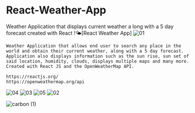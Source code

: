 # React-Weather-App
Weather Application that displays current weather a long with a 5 day forecast created with React
!🌤[React Weather App]
![01](https://user-images.githubusercontent.com/35810850/175248816-9f7464f3-5d78-468d-af91-fd5be67d0198.png)
```
Weather Application that allows end user to search any place in the world and obtain their current weather, along with a 5 day forecast.
Application also displays information such as the sun rise, sun set of said location, humidity, clouds, displays multiple maps and many more.
Created with React JS and the OpenWeatherMap API.
```
```
https://reactjs.org/
https://openweathermap.org/api
```
![04](https://user-images.githubusercontent.com/35810850/175249915-8cb52ba4-9629-46ff-b853-fe01cf354797.png)
![03](https://user-images.githubusercontent.com/35810850/175249996-cb6b2361-b109-40d0-a4bc-1378245daf15.png)
![05](https://user-images.githubusercontent.com/35810850/175250027-425e14c6-34f1-46a3-bb84-d7f197fd3bd9.png)
![02](https://user-images.githubusercontent.com/35810850/175250056-ebc837f1-3908-4c25-8400-65a725235fbd.png)

![carbon (1)](https://user-images.githubusercontent.com/35810850/175249698-9c717294-3fe2-4f6d-91d8-235d620dfa12.png)

